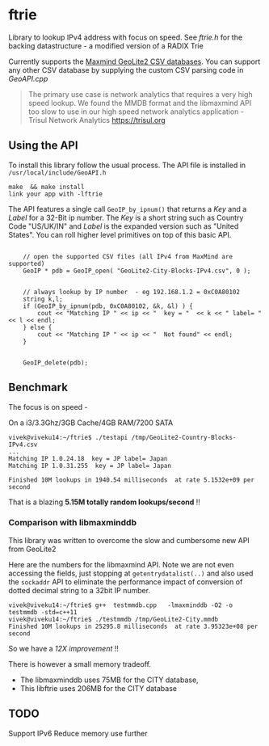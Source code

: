 # ftrie
Library to lookup IPv4 address with focus on speed. See _ftrie.h_ for the backing datastructure - a modified version of a RADIX Trie 

Currently supports the [Maxmind GeoLite2 CSV databases](https://dev.maxmind.com/geoip/geoip2/geolite2/). You can support any other CSV database by supplying the custom CSV parsing code in _GeoAPI.cpp_

> The primary use case is network analytics that requires a very high speed lookup. We found the MMDB format and the libmaxmind API too slow to use in our high speed network analytics application -   Trisul Network Analytics https://trisul.org 

## Using the API 

To install this library follow the usual process. The API file is installed in `/usr/local/include/GeoAPI.h`

```
make  && make install
link your app with -lftrie 
```

The API features a  single call `GeoIP_by_ipnum()`  that returns a _Key_  and a _Label_  for a 32-Bit ip number. The _Key_ is a short string such as Country Code "US/UK/IN" and _Label_ is the expanded version such as "United States". You can roll higher level primitives on top of this basic API. 

````

	// open the supported CSV files (all IPv4 from MaxMind are supported) 
	GeoIP * pdb = GeoIP_open( "GeoLite2-City-Blocks-IPv4.csv", 0 );


	// always lookup by IP number  - eg 192.168.1.2 = 0xC0A80102 
	string k,l;
	if (GeoIP_by_ipnum(pdb, 0xC0A80102, &k, &l) ) {
		cout << "Matching IP " << ip << "  key = "  << k << " label= " << l << endl;
	} else {
		cout << "Matching IP " << ip << "  Not found" << endl;
	}
	

	GeoIP_delete(pdb);

````


## Benchmark

The focus is on speed - 

On a i3/3.3Ghz/3GB Cache/4GB RAM/7200 SATA


````
vivek@viveku14:~/ftrie$ ./testapi /tmp/GeoLite2-Country-Blocks-IPv4.csv 
...
Matching IP 1.0.24.18  key = JP label= Japan
Matching IP 1.0.31.255  key = JP label= Japan

Finished 10M lookups in 1940.54 milliseconds  at rate 5.1532e+09 per second

````

That is a blazing **5.15M totally random lookups/second**  !! 



### Comparison with  libmaxminddb

This library was written to overcome the slow and cumbersome new API from GeoLite2 

Here are the numbers for the libmaxmind API. Note we are not even accessing the 
fields, just stopping at `getentrydatalist(..)` and also used the `sockaddr` API to 
eliminate the performance impact of  conversion of dotted decimal string to a 32bit IP number.

````
vivek@viveku14:~/ftrie$ g++  testmmdb.cpp   -lmaxminddb -O2 -o testmmdb -std=c++11
vivek@viveku14:~/ftrie$ ./testmmdb /tmp/GeoLite2-City.mmdb 
Finished 10M lookups in 25295.8 milliseconds  at rate 3.95323e+08 per second
````

So we have a *12X improvement* !!  

There is however a small memory tradeoff. 
 - The libmaxminddb  uses 75MB for the CITY database, 
 - This libftrie uses 206MB for the CITY database

## TODO 

Support IPv6 
Reduce memory use further 

